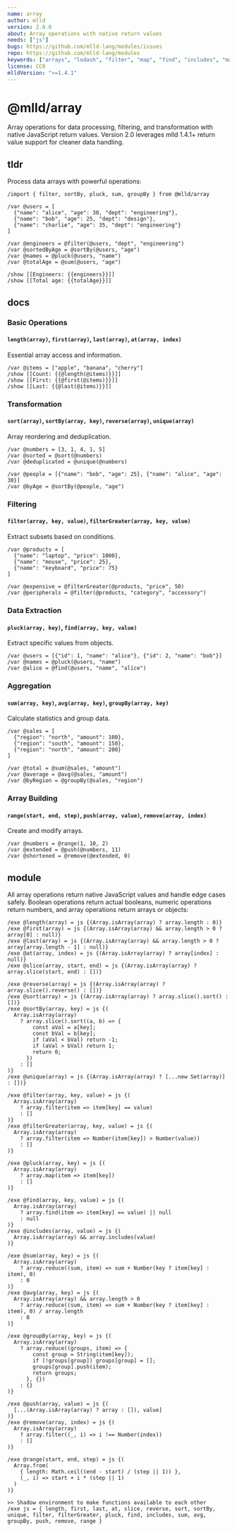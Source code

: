 ```yaml
---
name: array
author: mlld
version: 2.0.0
about: Array operations with native return values
needs: ["js"]
bugs: https://github.com/mlld-lang/modules/issues
repo: https://github.com/mlld-lang/modules
keywords: ["arrays", "lodash", "filter", "map", "find", "includes", "math", "range", "zip", "range", "chunk"]
license: CC0
mlldVersion: ">=1.4.1"
---
```


# @mlld/array

Array operations for data processing, filtering, and transformation with native JavaScript return values. Version 2.0 leverages mlld 1.4.1+ return value support for cleaner data handling.

## tldr

Process data arrays with powerful operations:

```mlld
/import { filter, sortBy, pluck, sum, groupBy } from @mlld/array

/var @users = [
  {"name": "alice", "age": 30, "dept": "engineering"},
  {"name": "bob", "age": 25, "dept": "design"},
  {"name": "charlie", "age": 35, "dept": "engineering"}
]

/var @engineers = @filter(@users, "dept", "engineering")
/var @sortedByAge = @sortBy(@users, "age")
/var @names = @pluck(@users, "name")
/var @totalAge = @sum(@users, "age")

/show [[Engineers: {{engineers}}]]
/show [[Total age: {{totalAge}}]]
```

## docs

### Basic Operations

#### `length(array)`, `first(array)`, `last(array)`, `at(array, index)`

Essential array access and information.

```mlld
/var @items = ["apple", "banana", "cherry"]
/show [[Count: {{@length(@items)}}]]
/show [[First: {{@first(@items)}}]]
/show [[Last: {{@last(@items)}}]]
```

### Transformation

#### `sort(array)`, `sortBy(array, key)`, `reverse(array)`, `unique(array)`

Array reordering and deduplication.

```mlld
/var @numbers = [3, 1, 4, 1, 5]
/var @sorted = @sort(@numbers)
/var @deduplicated = @unique(@numbers)

/var @people = [{"name": "bob", "age": 25}, {"name": "alice", "age": 30}]
/var @byAge = @sortBy(@people, "age")
```

### Filtering

#### `filter(array, key, value)`, `filterGreater(array, key, value)`

Extract subsets based on conditions.

```mlld
/var @products = [
  {"name": "laptop", "price": 1000},
  {"name": "mouse", "price": 25},
  {"name": "keyboard", "price": 75}
]

/var @expensive = @filterGreater(@products, "price", 50)
/var @peripherals = @filter(@products, "category", "accessory")
```

### Data Extraction

#### `pluck(array, key)`, `find(array, key, value)`

Extract specific values from objects.

```mlld
/var @users = [{"id": 1, "name": "alice"}, {"id": 2, "name": "bob"}]
/var @names = @pluck(@users, "name")
/var @alice = @find(@users, "name", "alice")
```

### Aggregation

#### `sum(array, key)`, `avg(array, key)`, `groupBy(array, key)`

Calculate statistics and group data.

```mlld
/var @sales = [
  {"region": "north", "amount": 100},
  {"region": "south", "amount": 150},
  {"region": "north", "amount": 200}
]

/var @total = @sum(@sales, "amount")
/var @average = @avg(@sales, "amount")
/var @byRegion = @groupBy(@sales, "region")
```

### Array Building

#### `range(start, end, step)`, `push(array, value)`, `remove(array, index)`

Create and modify arrays.

```mlld
/var @numbers = @range(1, 10, 2)
/var @extended = @push(@numbers, 11)
/var @shortened = @remove(@extended, 0)
```

## module

All array operations return native JavaScript values and handle edge cases safely. Boolean operations return actual booleans, numeric operations return numbers, and array operations return arrays or objects:

```mlld-run
/exe @length(array) = js {(Array.isArray(array) ? array.length : 0)}
/exe @first(array) = js {(Array.isArray(array) && array.length > 0 ? array[0] : null)}
/exe @last(array) = js {(Array.isArray(array) && array.length > 0 ? array[array.length - 1] : null)}
/exe @at(array, index) = js {(Array.isArray(array) ? array[index] : null)}
/exe @slice(array, start, end) = js {(Array.isArray(array) ? array.slice(start, end) : [])}

/exe @reverse(array) = js {(Array.isArray(array) ? array.slice().reverse() : [])}
/exe @sort(array) = js {(Array.isArray(array) ? array.slice().sort() : [])}
/exe @sortBy(array, key) = js {(
  Array.isArray(array) 
    ? array.slice().sort((a, b) => {
        const aVal = a[key];
        const bVal = b[key];
        if (aVal < bVal) return -1;
        if (aVal > bVal) return 1;
        return 0;
      })
    : []
)}
/exe @unique(array) = js {(Array.isArray(array) ? [...new Set(array)] : [])}

/exe @filter(array, key, value) = js {(
  Array.isArray(array) 
    ? array.filter(item => item[key] == value)
    : []
)}
/exe @filterGreater(array, key, value) = js {(
  Array.isArray(array) 
    ? array.filter(item => Number(item[key]) > Number(value))
    : []
)}

/exe @pluck(array, key) = js {(
  Array.isArray(array) 
    ? array.map(item => item[key])
    : []
)}

/exe @find(array, key, value) = js {(
  Array.isArray(array) 
    ? array.find(item => item[key] == value) || null
    : null
)}
/exe @includes(array, value) = js {(
  Array.isArray(array) && array.includes(value)
)}

/exe @sum(array, key) = js {(
  Array.isArray(array) 
    ? array.reduce((sum, item) => sum + Number(key ? item[key] : item), 0)
    : 0
)}
/exe @avg(array, key) = js {(
  Array.isArray(array) && array.length > 0
    ? array.reduce((sum, item) => sum + Number(key ? item[key] : item), 0) / array.length
    : 0
)}

/exe @groupBy(array, key) = js {(
  Array.isArray(array) 
    ? array.reduce((groups, item) => {
        const group = String(item[key]);
        if (!groups[group]) groups[group] = [];
        groups[group].push(item);
        return groups;
      }, {})
    : {}
)}

/exe @push(array, value) = js {(
  [...(Array.isArray(array) ? array : []), value]
)}
/exe @remove(array, index) = js {(
  Array.isArray(array) 
    ? array.filter((_, i) => i !== Number(index))
    : []
)}

/exe @range(start, end, step) = js {(
  Array.from(
    { length: Math.ceil((end - start) / (step || 1)) },
    (_, i) => start + i * (step || 1)
  )
)}

>> Shadow environment to make functions available to each other
/exe js = { length, first, last, at, slice, reverse, sort, sortBy, unique, filter, filterGreater, pluck, find, includes, sum, avg, groupBy, push, remove, range }
```